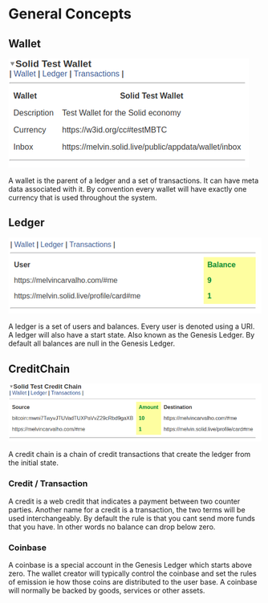 # General Concepts

## **Wallet**

![A Test Wallet](.gitbook/assets/testwallet.png)

A wallet is the parent of a ledger and a set of transactions.  It can have meta data associated with it.  By convention every wallet will have exactly one currency that is used throughout the system.

## **Ledger**

![A Test Ledger](.gitbook/assets/testledger.png)

A ledger is a set of users and balances.  Every user is denoted using a URI.  A ledger will also have a start state.  Also known as the Genesis Ledger.  By default all balances are null in the Genesis Ledger.

## **CreditChain**

![A Test CreditChain](.gitbook/assets/testcreditchain.png)

A credit chain is a chain of credit transactions that create the ledger from the initial state.

### **Credit / Transaction**

A credit is a web credit that indicates a payment between two counter parties.  Another name for a credit is a transaction, the two terms will be used interchangeably.  By default the rule is that you cant send more funds that you have.  In other words no balance can drop below zero.

### **Coinbase**

A coinbase is a special account in the Genesis Ledger which starts above zero.  The wallet creator will typically control the coinbase and set the rules of emission ie how those coins are distributed to the user base.  A coinbase will normally be backed by goods, services or other assets.


